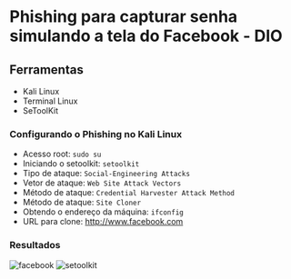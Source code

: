 # Phishing para capturar senha simulando a tela do Facebook - DIO

## Ferramentas
* Kali Linux
* Terminal Linux
* SeToolKit

### Configurando o Phishing no Kali Linux

- Acesso root: ``` sudo su ```
- Iniciando o setoolkit: ``` setoolkit ```
- Tipo de ataque: ``` Social-Engineering Attacks ```
- Vetor de ataque: ``` Web Site Attack Vectors ```
- Método de ataque: ```Credential Harvester Attack Method ```
- Método de ataque: ``` Site Cloner ```
- Obtendo o endereço da máquina: ``` ifconfig ```
- URL para clone: http://www.facebook.com

### Resultados
![facebook](https://github.com/user-attachments/assets/e79111f6-9dce-4716-89a1-afdb827b9e41)
![setoolkit](https://github.com/user-attachments/assets/1b9a4ca2-739d-4da8-8faa-104d0a3ceca5)

